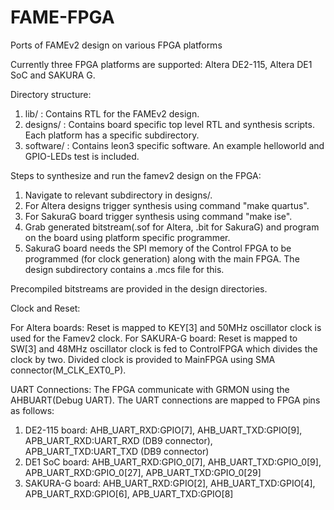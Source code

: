 # FAME-FPGA
Ports of FAMEv2 design on various FPGA platforms

Currently three FPGA platforms are supported: Altera DE2-115, Altera DE1 SoC and SAKURA G.

Directory structure:
1. lib/ : Contains RTL for the FAMEv2 design.
2. designs/ : Contains board specific top level RTL and synthesis scripts. Each platform has a specific subdirectory.
3. software/ : Contains leon3 specific software. An example helloworld and GPIO-LEDs test is included.

Steps to synthesize and run the famev2 design on the FPGA:
1. Navigate to relevant subdirectory in designs/.
2. For Altera designs trigger synthesis using command "make quartus".
3. For SakuraG board trigger synthesis using command "make ise".
4. Grab generated bitstream(.sof for Altera, .bit for SakuraG) and program on the board using platform specific programmer.
5. SakuraG board needs the SPI memory of the Control FPGA to be programmed (for clock generation) along with the main FPGA. The design subdirectory contains a .mcs file for this.

Precompiled bitstreams are provided in the design directories.

Clock and Reset:

For Altera boards: Reset is mapped to KEY[3] and 50MHz oscillator clock is used for the Famev2 clock.
For SAKURA-G board: Reset is mapped to SW[3] and 48MHz oscillator clock is fed to ControlFPGA which divides the clock by two. Divided clock is provided to MainFPGA using SMA connector(M_CLK_EXT0_P).

UART Connections:
The FPGA communicate with GRMON using the AHBUART(Debug UART). The UART connections are mapped to FPGA pins as follows:
1. DE2-115 board: AHB_UART_RXD:GPIO[7], AHB_UART_TXD:GPIO[9], APB_UART_RXD:UART_RXD (DB9 connector), APB_UART_TXD:UART_TXD (DB9 connector)
2. DE1 SoC board: AHB_UART_RXD:GPIO_0[7], AHB_UART_TXD:GPIO_0[9], APB_UART_RXD:GPIO_0[27], APB_UART_TXD:GPIO_0[29]
3. SAKURA-G board: AHB_UART_RXD:GPIO[2], AHB_UART_TXD:GPIO[4], APB_UART_RXD:GPIO[6], APB_UART_TXD:GPIO[8]
